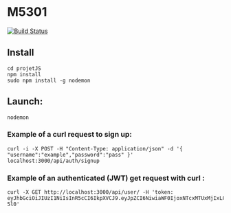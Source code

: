 # M5301

[![Build Status](https://travis-ci.org/Ugo-M/M5301.svg?branch=master)](https://travis-ci.org/Ugo-M/M5301)

## Install

```
cd projetJS
npm install
sudo npm install -g nodemon
```

## Launch:
```
nodemon
```

### Example of a curl request to sign up:

```
curl -i -X POST -H "Content-Type: application/json" -d '{ "username":"example","password":"pass" }' localhost:3000/api/auth/signup

```

### Example of an authenticated (JWT) get request with curl :
```
curl -X GET http://localhost:3000/api/user/ -H 'token: eyJhbGciOiJIUzI1NiIsInR5cCI6IkpXVCJ9.eyJpZCI6NiwiaWF0IjoxNTcxMTUxMjIxLCJleHAiOjE1NzEyMzc2MjF9.46h6B23lSofOtpf28wEKPI3DXLyzC__bCxMfbkT-5l0'
```


